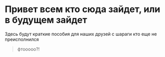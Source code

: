 <h1><b>Привет всем кто сюда зайдет, или в будущем зайдет</b></h1>
Здесь будут краткие пособия для наших друзей с шараги кто еще не преисполнился

> фтооооо?!
